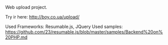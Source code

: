 Web upload project.

Try ir here: http://boy.co.ua/upload/

Used Frameworks: Resumable.js, JQuery
Used samples: https://github.com/23/resumable.js/blob/master/samples/Backend%20on%20PHP.md
